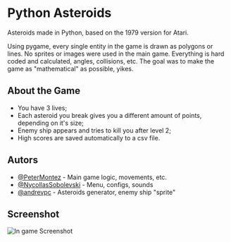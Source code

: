 
# Python Asteroids

Asteroids made in Python, based on the 1979 version for Atari.

Using pygame, every single entity in the game is drawn as polygons or lines. No sprites or images were used in the main game. Everything is hard coded and calculated, angles, collisions, etc. The goal was to make the game as "mathematical" as possible, yikes.
## About the Game

- You have 3 lives;
- Each asteroid you break gives you a different amount of points, depending on it's size;
- Enemy ship appears and tries to kill you after level 2;
- High scores are saved automatically to a csv file.


## Autors

- [@PeterMontez](https://github.com/PeterMontez) - Main game logic, movements, etc.
- [@NycollasSobolevski](https://github.com/NycollasSobolevski) - Menu, configs, sounds
- [@andrevpc](https://github.com/andrevpc) - Asteroids generator, enemy ship "sprite"


## Screenshot

![In game Screenshot](https://i.imgur.com/gMQ0Kyr.png)


